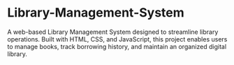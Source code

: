 # Library-Management-System
A web-based Library Management System designed to streamline library operations. Built with HTML, CSS, and JavaScript, this project enables users to manage books, track borrowing history, and maintain an organized digital library.
